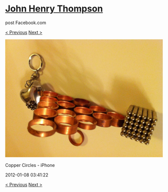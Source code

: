 # [John Henry Thompson](../README.md)
post Facebook.com

[< Previous](2012-02-04-1.md) [Next >](2012-01-08-2.md)

[![](../media/2012-01-08/Copper-Circles-iPhone.jpg)](../README.md)

Copper Circles - iPhone

2012-01-08 03:41:22

[< Previous](2012-02-04-1.md) [Next >](2012-01-08-2.md)